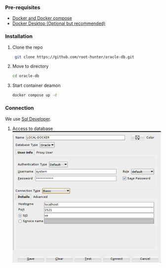 ### Pre-requisites
<ul>
  <li><a href="https://docs.docker.com/compose/install/">Docker and Docker compose</a></li>
  <li><a href="https://www.docker.com/products/docker-desktop/">Docker Desktop (Optional but recommended)</a></li>
</ul>

### Installation
1. Clone the repo
   ```sh
    git clone https://github.com/root-hunter/oracle-db.git
    ```
2. Move to directory
   ```sh
   cd oracle-db
   ```
3. Start container deamon
   ```sh
   docker compose up -d
   ```

### Connection
We use <a href="https://www.oracle.com/database/sqldeveloper/technologies/download/">Sql Developer</a>.

1. Access to database
   <img src="screenshots/login.png">
